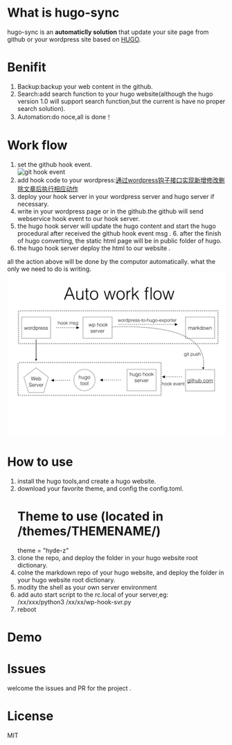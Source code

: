 # What is hugo-sync
hugo-sync is an **automaticlly solution** that update your site page from github or your wordpress site based on [HUGO](https://gohugo.io).

# Benifit
1. Backup:backup your web content in the github.
2. Search:add search function to your hugo website(although the hugo version 1.0 will support search function,but the current is have no proper search solution).
3. Automation:do noce,all is done！

# Work flow 
1. set the github hook event.  
![git hook event](https://hiproz.github.io/goodmemory.cc/blog/images/2015/12/git-hook-event.jpg)  
2. add hook code to your wordpress:[通过wordpress钩子接口实现新增修改删除文章后执行相应动作](https://wp.goodmemory.cc/%E9%80%9A%E8%BF%87wordpress%E9%92%A9%E5%AD%90%E6%8E%A5%E5%8F%A3%E5%AE%9E%E7%8E%B0%E6%96%B0%E5%A2%9E%E4%BF%AE%E6%94%B9%E5%88%A0%E9%99%A4%E6%96%87%E7%AB%A0%E5%90%8E%E6%89%A7%E8%A1%8C%E7%9B%B8%E5%BA%94/)
3. deploy your hook server in your wordpress server and hugo server if necessary.
4. write in your wordpress page or in the github.the github will send webservice hook event to our hook server.  
5. the hugo hook server will update the hugo content and start the hugo procedural after received the github hook event msg . 6. after the finish of hugo converting, the static html page will be in public folder of hugo.  
7. the hugo hook server deploy the html to our website .  

all the action above will be done by the computor automatically.  what the only we need to do is writing.  
![hugo-sync work flow](https://raw.githubusercontent.com/hiproz/pub-res/master/hugo-sync.jpeg)

# How to use
1. install the hugo tools,and create a hugo website.  
2. download your favorite theme, and config the config.toml.  
    # Theme to use (located in /themes/THEMENAME/)    
    theme = "hyde-z"  
3. clone the repo, and deploy the folder in your hugo website root dictionary.  
4. colne the markdown repo of your hugo website, and deploy the folder in your hugo website root dictionary. 
5. modity the shell as your own server environment  
6. add auto start script to the rc.local of your server,eg:  
    /xx/xxx/python3 /xx/xx/wp-hook-svr.py 
7. reboot

# Demo

# Issues
welcome the issues and PR for the project .

# License
MIT


